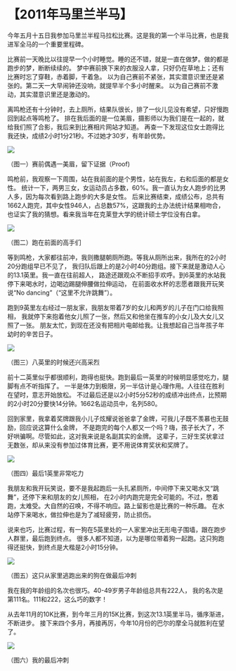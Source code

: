 # 【2011年马里兰半马】

今年五月十五日我参加马里兰半程马拉松比赛。这是我的第一个半马比赛，也是我进军全马的一个重要里程碑。

比赛前一天晚比以往提早一个小时睡觉。睡的还不错，就是一直在做梦。做的都是跑步的梦，断断续续的。
梦中赛前换下来的衣服没人拿，只好仍在草地上；还有比赛时忘了穿鞋，赤着脚，干着急。
以为自己赛前不紧张，其实潜意识里还是紧张的。第二天一大早闹钟还没响，就提早半个多小时醒来。
以为自己赛前不激动，其实潜意识里还是激动的。

离鸣枪还有十分钟时，去上厕所，结果队很长，排了一伙儿见没有希望，只好慢跑回到起点等鸣枪了。
排在我后面的是一位美眉，摄影师以为我们是在一起的，就给我们照了合影，我后来到比赛相片网站才知道。
再查一下发现这位女士跑得比我还快，成绩2小时1分21秒。不过她才30岁，有年龄优势。

![](12a.png)

（图一）赛前偶遇一美眉，留下证据（Proof)

鸣枪前，我观察一下周围，站在我前面的是个男性，站在我左，右和后面的都是女性。
统计一下，两男三女，女运动员占多数，60%。我一直认为女人跑步的比男人多，因为每次看到路上跑步的大多是女性。
后来比赛结束，成绩公布，总共有1662人跑完，其中女性946人，占总数57%，这跟我的土办法统计结果相吻合， 
也证实了我的猜想。看来我当年在克莱登大学的统计硕士学位没有白拿。

![](12b.jpg)

（图二）跑在前面的高手们

等到鸣枪，大家都往前冲，我则撒腿朝厕所跑。等我从厕所出来，我所在的2小时20分跑组早已不见了，
我归队后跟上的是2小时40分跑组。接下来就是激动人心的13.1英里。我一直在往前超人，
路途还跟观众不断招手欢呼。到6英里的水站我停下来喝水时，边喝边踢腿伸腰做拉伸运动，
在前面收水杯的志愿者跟我开玩笑说“No dancing”（“这里不允许跳舞”）。

跑到9英里左右经过一朋友家，我朋友带着7岁的女儿和两岁的儿子在门口给我照相，
我就停下来抱着他女儿照了一张，然后又和他坐在推车的小女儿及大女儿又照了一张。
朋友太忙，到现在还没有把相片电邮给我。让我想起自己当年孩子年幼时的辛苦日子。

![](12c.jpg)

（图三）八英里的时候还兴高采烈

前十二英里似乎都很顺利，跑得也挺快。跑到最后一英里的时候明显感觉吃力，腿脚有点不听指挥了。
一半是体力到极限，另一半估计是心理作用。人往往在胜利在望时，意志开始放松。
不过最后还是以2小时5分52秒的成绩冲出终点，比预期的2小时20分要快14分钟。1662名运动员中，名列580。

回到家里，我拿着奖牌跟我小儿子炫耀说爸爸拿了金牌，可我儿子既不羡慕也无鼓励，回应说这算什么金牌，
不是跑完的每个人都又一个吗？嗨，孩子长大了，不好哄骗啊。尽管如此，这对我来说是名副其实的金牌。
这辈子，三好生奖状拿过无数张，却从来没有参加过体育比赛，更不用说体育奖状和奖牌了。

![](12d.jpg)

（图四）最后1英里非常吃力

我朋友和我开玩笑说，要不是我起跑后一头扎紧厕所，中间停下来又喝水又“跳舞”，还停下来和朋友的女儿照相，
在2小时内跑完是完全可能的。不过，憋着跑，太难受。大自然的召唤，不得不响应。路上留影也是比赛的一种乐趣。
在水站停下来喝水，做拉伸也是为了减轻疲劳，防止损伤。

说来也巧，比赛过程，有一狗在5英里处的一人家里冲出无形电子围墙，跟在跑步人群里，最后跑到终点。
很多人都不知道，以为是哪位带着狗一起跑。这只狗跑得还挺快，到终点是大楷是2小时15分钟。

![](12e.jpg)

（图五）这只从家里逃跑出来的狗在做最后冲刺

我在我的年龄组的名次也很巧。40-49岁男子年龄组总共有222人， 我的名次是第111名。111和222，这么巧的数字！

从去年11月的10K比赛，到今年三月的15K比赛，到这次13.1英里半马，循序渐进，不断进步。
接下来四个多月，再接再厉，今年10月份的巴尔的摩全马就胜利在望了。

![](12f.png)

（图六）我的最后冲刺